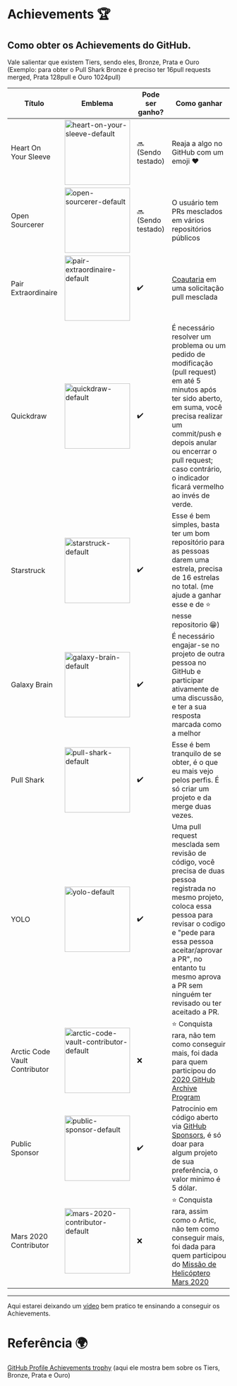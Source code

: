# Achievements 🏆
Como obter os Achievements do GitHub.
----
Vale salientar que existem Tiers, sendo eles, Bronze, Prata e Ouro (Exemplo: para obter o Pull Shark Bronze é preciso ter 16pull requests merged, Prata 128pull e Ouro 1024pull)



| Título  | Emblema | Pode ser ganho? | Como ganhar  |
| ------------- | ------------- | ------------- | ------------- |
| Heart On Your Sleeve  | <img width="148" alt="heart-on-your-sleeve-default" src="https://github.com/marioslazaro/Achievements/assets/111144236/6d35e361-905f-4a73-a303-a891e9a27686">| 🔜 (Sendo testado)  | Reaja a algo no GitHub com um emoji ❤️  |
| Open Sourcerer  | <img width="148" alt="open-sourcerer-default" src="https://github.com/marioslazaro/Achievements/assets/111144236/44829058-d996-4bd3-a578-c8b8f7b08c2f">  | 🔜 (Sendo testado) | O usuário tem PRs mesclados em vários repositórios públicos  |
| Pair Extraordinaire  | <img width="148" alt="pair-extraordinaire-default" src="https://github.com/marioslazaro/Achievements/assets/111144236/ef831a4f-7940-4024-9a71-5c7072d8a54f">  | ✔️  | [Coautaria](https://docs.github.com/pt/pull-requests/committing-changes-to-your-project/creating-and-editing-commits/creating-a-commit-with-multiple-authors)  em uma solicitação pull mesclada|
| Quickdraw  | <img width="148" alt="quickdraw-default" src="https://github.com/marioslazaro/Achievements/assets/111144236/6007ab61-54b4-4b69-b5ff-e776c56594f7">  | ✔️  | É necessário resolver um problema ou um pedido de modificação (pull request) em até 5 minutos após ter sido aberto, em suma, você precisa realizar um commit/push e depois anular ou encerrar o pull request; caso contrário, o indicador ficará vermelho ao invés de verde.  |
| Starstruck  | <img width="148" alt="starstruck-default" src="https://github.com/marioslazaro/Achievements/assets/111144236/7c0a1e39-a726-4807-8824-0589b81dff56"> | ✔️  | Esse é bem simples, basta ter um bom repositório para as pessoas darem uma estrela, precisa de 16 estrelas no total. (me ajude a ganhar esse e de ⭐ nesse repositorio 😁)  |
| Galaxy Brain  | <img width="148" alt="galaxy-brain-default" src="https://github.com/marioslazaro/Achievements/assets/111144236/71447cfd-f050-42b1-ae31-78663c156295">  | ✔️  | É necessário engajar-se no projeto de outra pessoa no GitHub e participar ativamente de uma discussão, e ter a sua resposta marcada como a melhor  |
| Pull Shark | <img width="148" alt="pull-shark-default" src="https://github.com/marioslazaro/Achievements/assets/111144236/30f86b4c-479a-48e4-9b94-b82239945a46">  | ✔️  | Esse é bem tranquilo de se obter, é o que eu mais vejo pelos perfis. É só criar um projeto e da merge duas vezes.  |
| YOLO | <img width="148" alt="yolo-default" src="https://github.com/marioslazaro/Achievements/assets/111144236/ce180590-a89a-4fa1-a2fd-8fe7270eb1dc">  | ✔️  | Uma pull request mesclada sem revisão de código, você precisa de duas pessoa registrada no mesmo projeto, coloca essa pessoa para revisar o codigo e "pede para essa pessoa aceitar/aprovar a PR", no entanto tu mesmo aprova a PR sem ninguém ter revisado ou ter aceitado a PR.  |
| Arctic Code Vault Contributor  | <img width="148" alt="arctic-code-vault-contributor-default" src="https://github.com/marioslazaro/Achievements/assets/111144236/0587bb4d-4079-4946-a3b3-730839904b12">  | ❌ | ⭐ Conquista rara, não tem como conseguir mais, foi dada para quem participou do [ 2020 GitHub Archive Program](https://archiveprogram.github.com/)  |
| Public Sponsor  | <img width="148" alt="public-sponsor-default" src="https://github.com/marioslazaro/Achievements/assets/111144236/98765ebf-54c1-4a46-9f8a-93ac77406a12">  | ✔️  | Patrocínio em código aberto via [GitHub Sponsors](https://github.com/sponsors), é só doar para algum projeto de sua preferência, o valor minimo é 5 dólar.  |
| Mars 2020 Contributor  | <img width="148" alt="mars-2020-contributor-default" src="https://github.com/marioslazaro/Achievements/assets/111144236/6c19b619-ddc7-420f-b497-85844bdd86a6">  | ❌  |⭐ Conquista rara, assim como o Artic, não tem como conseguir mais, foi dada para quem participou do [Missão de Helicóptero Mars 2020](https://github.com/readme/featured/nasa-ingenuity-helicopter) |


------------------------------------------------------------------------------------------------------

Aqui estarei deixando um [vídeo](https://www.youtube.com/watch?v=G36D8fE4Pzo) bem pratico te ensinando a conseguir os Achievements.

# Referência 🌍
[GitHub Profile Achievements trophy](https://github.com/Schweinepriester/github-profile-achievements) (aqui ele mostra bem sobre os Tiers, Bronze, Prata e Ouro)

















